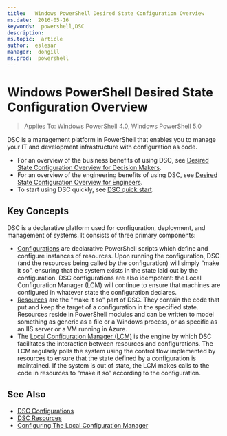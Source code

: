 ```yaml
---
title:   Windows PowerShell Desired State Configuration Overview 
ms.date:  2016-05-16
keywords:  powershell,DSC
description:  
ms.topic:  article
author:  eslesar
manager:  dongill
ms.prod:  powershell
---
```


# Windows PowerShell Desired State Configuration Overview 

> Applies To: Windows PowerShell 4.0, Windows PowerShell 5.0

DSC is a management platform in PowerShell that enables you to manage your IT and development infrastructure with configuration as code.

- For an overview of the business benefits of using DSC, see [Desired State Configuration Overview for Decision Makers](decisionMaker.md).
- For an overview of the engineering benefits of using DSC, see [Desired State Configuration Overview for Engineers](DscForEngineers.md).
- To start using DSC quickly, see [DSC quick start](quickStart.md).

## Key Concepts

DSC is a declarative platform used for configuration, deployment, and management of systems. It consists of three primary components:

- [Configurations](configurations.md) are declarative PowerShell scripts which define and configure instances of resources.
    Upon running the configuration, DSC (and the resources being called by the configuration) will simply “make it so”, 
    ensuring that the system exists in the state laid out by the configuration. 
    DSC configurations are also idempotent: the Local Configuration Manager (LCM) will continue to ensure that machines are configured in whatever state the configuration declares.
- [Resources](resources.md) are the "make it so" part of DSC. They contain the code that put and keep the target of a configuration in the specified state. 
    Resources reside in PowerShell modules and can be written to model something as generic as a file or a Windows process, 
    or as specific as an IIS server or a VM running in Azure.
- The [Local Configuration Manager (LCM)](metaConfig.md) is the engine by which DSC facilitates the interaction between resources and configurations. 
    The LCM regularly polls the system using the control flow implemented by resources to ensure that the state defined by a configuration is maintained. 
    If the system is out of state, the LCM makes calls to the code in resources to “make it so” according to the configuration. 

## See Also

- [DSC Configurations](configurations.md)
- [DSC Resources](resources.md)
- [Configuring The Local Configuration Manager](metaConfig.md)

